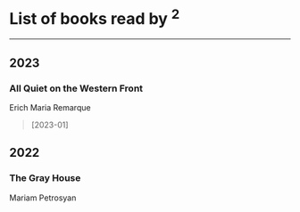 # List of books read by [](https://plus.google.com/u/0/114091474098743820596/)<sup>2</sup>
---

## 2023

### All Quiet on the Western Front
Erich Maria Remarque
> [2023-01] 



## 2022

### The Gray House
Mariam Petrosyan



